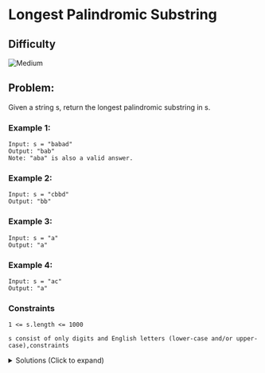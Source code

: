 # Longest Palindromic Substring

## Difficulty

![Medium](https://img.shields.io/badge/medium-ef6c00?style=for-the-badge&logoColor=white)

## Problem:

Given a string s, return the longest palindromic substring in s.

### Example 1:

```
Input: s = "babad"
Output: "bab"
Note: "aba" is also a valid answer.
```

### Example 2:

```
Input: s = "cbbd"
Output: "bb"
```

### Example 3:

```
Input: s = "a"
Output: "a"
```

### Example 4:

```
Input: s = "ac"
Output: "a"
```

### Constraints

`1 <= s.length <= 1000`

`s consist of only digits and English letters (lower-case and/or upper-case),constraints`

<details>
  <summary>Solutions (Click to expand)</summary>

### Explanation

#### Two pointers expand from middle

This method checks for palindromes by starting two pointers at some midpoints or points, and expanding both checking that the characters at both pointers are the same.

```
Example for odd length strings:

    babad
i     ^
j     ^

s[i] = 'b'
s[j] = 'b'
// both are the same, decrement i and increment j

    babad
i    ^
j      ^

s[i] = 'a'
s[j] = 'a'
// both are the same, decrement i and increment j

    babad
i   ^
j       ^

s[i] = 'b'
s[j] = 'd'
// both are not the same, the longest substring length is i - j - 1 "aba"
```

```
Example for even length strings

Instead off starting at the same position, both pointers start next to each other

    cbbd
i    ^
j     ^

s[i] = b
s[j] = b
// both are the same, decrement i and increment j

    cbbd
i   ^
j      ^

s[i] = c
s[j] = d

// both are not the same, the longest substring length is i - j - 1 "bb"
```

For every character in `s`, we can find the longest substring we can build with off of `s[i]`. We have to take into account that there are two different types of palindromes, odd length palindromes are built off of a single midpoint, even length palindromes are built off of two midpoints next to each other. We can use a helper method that will find the longest palindromic substring off of `s[i]`. The helper method will take the starting positions of the two pointers. We'll need to call this method twice. Once where both pointers start at the same position `i`, and once where both pointer start next to each other `i` and `i + 1`. This will take into account for even and odd length substrings.

After getting back the lengths of both method calls we can take the max and compare that to the running max length palindromic substring of s. If our new length is greater, we can find the starting point and ending point of our new substring by `start = i - (len - 1) / 2` and `end = i + len / 2`.

Once we have iterated over the string `s` we will return a `s.substring(start, end + 1)`

- [JavaScript](./longest-palindromic-substring.js)
- [TypeScript](./longest-palindromic-substring.ts)
- [Java](./longest-palindromic-substring.java)
- [Go](./longest-palindromic-substring.go)
</details>
